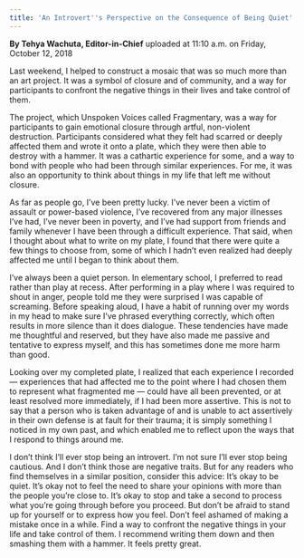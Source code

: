 ```yaml
---
title: 'An Introvert''s Perspective on the Consequence of Being Quiet'
---
```


**By Tehya Wachuta, Editor-in-Chief** uploaded at 11:10 a.m. on Friday, October 12, 2018

Last weekend, I helped to construct a mosaic that was so much more than an art project. It was a symbol of closure and of community, and a way for participants to confront the negative things in their lives and take control of them.

The project, which Unspoken Voices called Fragmentary, was a way for participants to gain emotional closure through artful, non-violent destruction. Participants considered what they felt had scarred or deeply affected them and wrote it onto a plate, which they were then able to destroy with a hammer. It was a cathartic experience for some, and a way to bond with people who had been through similar experiences. For me, it was also an opportunity to think about things in my life that left me without closure.

As far as people go, I’ve been pretty lucky. I’ve never been a victim of assault or power-based violence, I’ve recovered from any major illnesses I’ve had, I’ve never been in poverty, and I’ve had support from friends and family whenever I have been through a difficult experience. That said, when I thought about what to write on my plate, I found that there were quite a few things to choose from, some of which I hadn’t even realized had deeply affected me until I began to think about them. 

I’ve always been a quiet person. In elementary school, I preferred to read rather than play at recess. After performing in a play where I was required to shout in anger, people told me they were surprised I was capable of screaming. Before speaking aloud, I have a habit of running over my words in my head to make sure I’ve phrased everything correctly, which often results in more silence than it does dialogue. These tendencies have made me thoughtful and reserved, but they have also made me passive and tentative to express myself, and this has sometimes done me more harm than good.

Looking over my completed plate, I realized that each experience I recorded — experiences that had affected me to the point where I had chosen them to represent what fragmented me — could have all been prevented, or at least resolved more immediately, if I had been more assertive. This is not to say that a person who is taken advantage of and is unable to act assertively in their own defense is at fault for their trauma; it is simply something I noticed in my own past, and which enabled me to reflect upon the ways that I respond to things around me.

I don’t think I’ll ever stop being an introvert. I’m not sure I’ll ever stop being cautious. And I don’t think those are negative traits. But for any readers who find themselves in a similar position, consider this advice: It’s okay to be quiet. It’s okay not to feel the need to share your opinions with more than the people you’re close to. It’s okay to stop and take a second to process what you’re going through before you proceed. But don’t be afraid to stand up for yourself or to express how you feel. Don’t feel ashamed of making a mistake once in a while. Find a way to confront the negative things in your life and take control of them. I recommend writing them down and then smashing them with a hammer. It feels pretty great.

